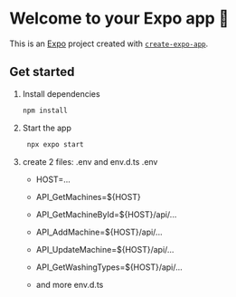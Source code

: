 # Welcome to your Expo app 👋

This is an [Expo](https://expo.dev) project created with [`create-expo-app`](https://www.npmjs.com/package/create-expo-app).

## Get started

1. Install dependencies

   ```bash
   npm install
   ```

2. Start the app

   ```bash
    npx expo start
   ```
3. create 2 files: .env and env.d.ts
   .env
      - HOST=...

      - API_GetMachines=${HOST}
      - API_GetMachineById=${HOST}/api/...
      - API_AddMachine=${HOST}/api/...
      - API_UpdateMachine=${HOST}/api/...
      - API_GetWashingTypes=${HOST}/api/...
      - and more
   env.d.ts
      